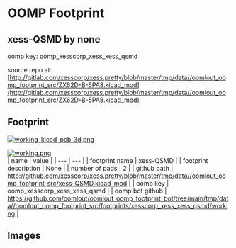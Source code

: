 # OOMP Footprint  
## xess-QSMD  by none  
  
oomp key: oomp_xesscorp_xess_xess_qsmd  
  
source repo at: [http://gitlab.com/xesscorp/xess.pretty/blob/master/tmp/data//oomlout_oomp_footprint_src/ZX62D-B-5PA8.kicad_mod](http://gitlab.com/xesscorp/xess.pretty/blob/master/tmp/data//oomlout_oomp_footprint_src/ZX62D-B-5PA8.kicad_mod)  
## Footprint  
  
[![working_kicad_pcb_3d.png](working_kicad_pcb_3d_600.png)](working_kicad_pcb_3d.png)  
  
[![working.png](working_600.png)](working.png)  
| name | value | 
| --- | --- | 
| footprint name | xess-QSMD | 
| footprint description | None | 
| number of pads | 2 | 
| github path | http://github.com/xesscorp/xess.pretty/blob/master/tmp/data//oomlout_oomp_footprint_src/xess-QSMD.kicad_mod | 
| oomp key | oomp_xesscorp_xess_xess_qsmd | 
| oomp bot github | https://github.com/oomlout/oomlout_oomp_footprint_bot/tree/main/tmp/data//oomlout_oomp_footprint_src/footprints/xesscorp_xess_xess_qsmd/working | 
## Images  
